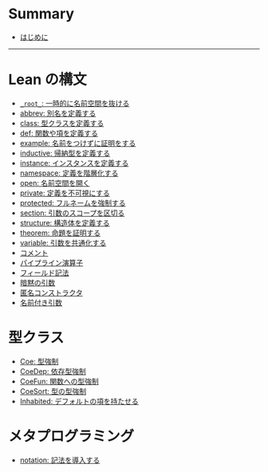# Summary

* [はじめに](./build/README.md)

---

# Lean の構文

* [`_root_`: 一時的に名前空間を抜ける](./build/Root.md)
* [abbrev: 別名を定義する](./build/Abbrev.md)
* [class: 型クラスを定義する](./build/Class.md)
* [def: 関数や項を定義する](./build/Def.md)
* [example: 名前をつけずに証明をする](./build/Example.md)
* [inductive: 帰納型を定義する](./build/Inductive.md)
* [instance: インスタンスを定義する]()
* [namespace: 定義を階層化する](./build/Namespace.md)
* [open: 名前空間を開く](./build/Open.md)
* [private: 定義を不可視にする]()
* [protected: フルネームを強制する](./build/Protected.md)
* [section: 引数のスコープを区切る](./build/Section.md)
* [structure: 構造体を定義する](./build/Structure.md)
* [theorem: 命題を証明する](./build/Theorem.md)
* [variable: 引数を共通化する](./build/Variable.md)
* [コメント](./build/Comment.md)
* [パイプライン演算子](./build/Pipeline.md)
* [フィールド記法](./build/FieldNotation.md)
* [暗黙の引数]()
* [匿名コンストラクタ](./build/AnonymousConstructor.md)
* [名前付き引数](./build/NamedArgument.md)

# 型クラス

* [Coe: 型強制](./build/Coe.md)
* [CoeDep: 依存型強制](./build/CoeDep.md)
* [CoeFun: 関数への型強制](./build/CoeFun.md)
* [CoeSort: 型の型強制](./build/CoeSort.md)
* [Inhabited: デフォルトの項を持たせる](./build/Inhabited.md)

# メタプログラミング

* [notation: 記法を導入する](./build/Notation.md)
